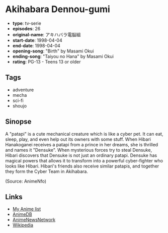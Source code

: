 # Akihabara Dennou-gumi

-   **type**: tv-serie
-   **episodes**: 26
-   **original-name**: アキハバラ電脳組
-   **start-date**: 1998-04-04
-   **end-date**: 1998-04-04
-   **opening-song**: "Birth" by Masami Okui
-   **ending-song**: "Taiyou no Hana" by Masami Okui
-   **rating**: PG-13 - Teens 13 or older

## Tags

-   adventure
-   mecha
-   sci-fi
-   shoujo

## Sinopse

A "patapi" is a cute mechanical creature which is like a cyber pet. It can eat, sleep, play, and even help out its owners with some stuff. When Hibari Hanakoganei receives a patapi from a prince in her dreams, she is thrilled and names it "Densuke". When mysterious forces try to steal Densuke, Hibari discovers that Densuke is not just an ordinary patapi. Densuke has magical powers that allows it to transform into a powerful cyber-fighter who looks like Hibari. Hibari's friends also receive similar patapis, and together they form the Cyber Team in Akihabara.

(Source: AnimeNfo)

## Links

-   [My Anime list](https://myanimelist.net/anime/2288/Akihabara_Dennou-gumi)
-   [AnimeDB](http://anidb.info/perl-bin/animedb.pl?show=anime&aid=509)
-   [AnimeNewsNetwork](http://www.animenewsnetwork.com/encyclopedia/anime.php?id=1072)
-   [Wikipedia](http://en.wikipedia.org/wiki/Cyberteam_in_Akihabara)
